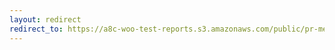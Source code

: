 ```yaml
---
layout: redirect
redirect_to: https://a8c-woo-test-reports.s3.amazonaws.com/public/pr-merge/45490/api/index.html
---
```

